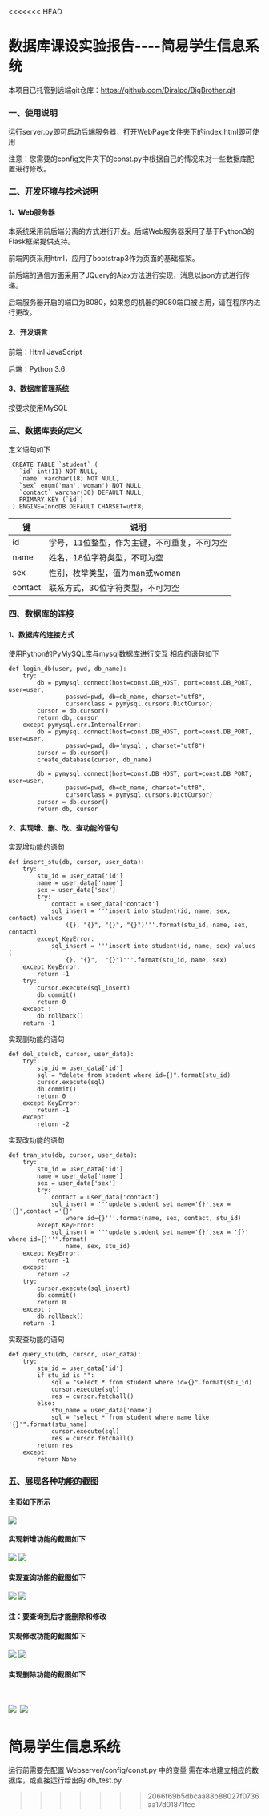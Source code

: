 <<<<<<< HEAD
# 数据库课设实验报告----简易学生信息系统

本项目已托管到远端git仓库：https://github.com/Diralpo/BigBrother.git

### 一、使用说明

运行server.py即可启动后端服务器，打开WebPage文件夹下的index.html即可使用

注意：您需要的config文件夹下的const.py中根据自己的情况来对一些数据库配置进行修改。

### 二、开发环境与技术说明

#### 1、Web服务器

本系统采用前后端分离的方式进行开发。后端Web服务器采用了基于Python3的Flask框架提供支持。

前端网页采用html，应用了bootstrap3作为页面的基础框架。

前后端的通信方面采用了JQuery的Ajax方法进行实现，消息以json方式进行传递。

后端服务器开启的端口为8080，如果您的机器的8080端口被占用，请在程序内进行更改。

#### 2、开发语言

前端：Html   JavaScript

后端：Python 3.6

#### 3、数据库管理系统

按要求使用MySQL

### 三、数据库表的定义

定义语句如下


     CREATE TABLE `student` (
       `id` int(11) NOT NULL,
       `name` varchar(18) NOT NULL,
       `sex` enum('man','woman') NOT NULL,
       `contact` varchar(30) DEFAULT NULL,
       PRIMARY KEY (`id`)
     ) ENGINE=InnoDB DEFAULT CHARSET=utf8;


| 键      | 说明                                         |
| ------- | -------------------------------------------- |
| id      | 学号，11位整型，作为主键，不可重复，不可为空 |
| name    | 姓名，18位字符类型，不可为空                 |
| sex     | 性别，枚举类型，值为man或woman               |
| contact | 联系方式，30位字符类型，不可为空             |


### 四、数据库的连接 ###

#### 1、数据库的连接方式 ####

使用Python的PyMySQL库与mysql数据库进行交互
相应的语句如下


	def login_db(user, pwd, db_name):
		try:
	        db = pymysql.connect(host=const.DB_HOST, port=const.DB_PORT, user=user, 
					passwd=pwd, db=db_name, charset="utf8", 
					cursorclass = pymysql.cursors.DictCursor)
	        cursor = db.cursor()
	        return db, cursor
	    except pymysql.err.InternalError:
	        db = pymysql.connect(host=const.DB_HOST, port=const.DB_PORT, user=user, 
					passwd=pwd, db='mysql', charset="utf8")
	        cursor = db.cursor()
	        create_database(cursor, db_name)
	
	        db = pymysql.connect(host=const.DB_HOST, port=const.DB_PORT, user=user, 
					passwd=pwd, db=db_name, charset="utf8", 
					cursorclass = pymysql.cursors.DictCursor)
	        cursor = db.cursor()
	        return db, cursor


#### 2、实现增、删、改、查功能的语句 ####

实现增功能的语句

	def insert_stu(db, cursor, user_data):
	    try:
	        stu_id = user_data['id']
	        name = user_data['name']
	        sex = user_data['sex']
	        try:
	            contact = user_data['contact']
	            sql_insert = '''insert into student(id, name, sex, contact) values 
					({}, "{}", "{}", "{}")'''.format(stu_id, name, sex, contact)
	        except KeyError:
	            sql_insert = '''insert into student(id, name, sex) values (
					{}, "{}",  "{}")'''.format(stu_id, name, sex)
	    except KeyError:
	        return -1
	    try:
	        cursor.execute(sql_insert)
	        db.commit()
	        return 0
	    except :
	        db.rollback()
	    return -1

实现删功能的语句

	def del_stu(db, cursor, user_data):
	    try:
	        stu_id = user_data['id']
	        sql = "delete from student where id={}".format(stu_id)
	        cursor.execute(sql)
	        db.commit()
	        return 0
	    except KeyError:
	        return -1
	    except:
	        return -2

实现改功能的语句

	def tran_stu(db, cursor, user_data):
	    try:
	        stu_id = user_data['id']
	        name = user_data['name']
	        sex = user_data['sex']
	        try:
	            contact = user_data['contact']
	            sql_insert = '''update student set name='{}',sex = '{}',contact ='{}' 
					where id={}'''.format(name, sex, contact, stu_id)
	        except KeyError:
	            sql_insert = '''update student set name='{}',sex = '{}' where id={}'''.format(
	                name, sex, stu_id)
	    except KeyError:
	        return -1
	    except:
	        return -2
	    try:
	        cursor.execute(sql_insert)
	        db.commit()
	        return 0
	    except :
	        db.rollback()
	    return -1

实现查功能的语句

	def query_stu(db, cursor, user_data):
	    try:
	        stu_id = user_data['id']
	        if stu_id is "":
	            sql = "select * from student where id={}".format(stu_id)
	            cursor.execute(sql)
	            res = cursor.fetchall()
	        else:
	            stu_name = user_data['name']
	            sql = "select * from student where name like '{}'".format(stu_name)
	            cursor.execute(sql)
	            res = cursor.fetchall()
	        return res
	    except:
	        return None

### 五、展现各种功能的截图 ###

#### 主页如下所示 ####

![](/img/zy.png)

#### 实现新增功能的截图如下 ####

![](/img/xz1.png)
![](/img/xg2.png)

#### 实现查询功能的截图如下 ####

![](/img/cx1.png)
![](/img/cx2.png)

#### 注：要查询到后才能删除和修改

#### 实现修改功能的截图如下 ####

![](/img/xg1.png)
![](/img/xg2.png)

#### 实现删除功能的截图如下 ####

![](/img/sc1.png)
![](/img/sc2.png)
=======
# 简易学生信息系统 #

运行前需要先配置 Webserver/config/const.py 中的变量
需在本地建立相应的数据库，或直接运行给出的 db_test.py 
>>>>>>> 2066f69b5dbcaa88b88027f0736aa17d01871fcc
